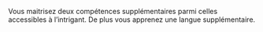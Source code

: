 ﻿---
id: class_scheming_fr.md#compétent
name: Compétent
---

Vous maitrisez deux compétences supplémentaires parmi celles accessibles à l’intrigant. De plus vous apprenez une langue supplémentaire.

